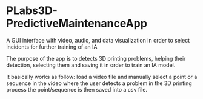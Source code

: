 # PLabs3D-PredictiveMaintenanceApp
A GUI interface with video, audio, and data visualization in order to select incidents for further training of an IA

The purpose of the app is to detects 3D printing problems, helping their detection, selecting them and saving it in order to train an IA model. 

It basically works as follow: load a video file and manually select a point or a sequence in the video where the user detects a problem 
in the 3D printing process the point/sequence is then saved into a csv file.
